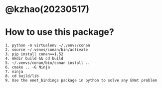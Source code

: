 # @kzhao(20230517)
# How to use this package?
```
1. python -m virtualenv ~/.venvs/conan
2. source ~/.venvs/conan/bin/activate
3. pip install conan==1.52
4. mkdir build && cd build
5. ~/.venvs/conan/bin/conan install ..
6. cmake .. -G Ninja
7. ninja
8. cd build/lib
9. Use the enet_bindings package in python to solve any ENet problem
```
